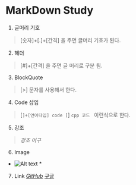 # MarkDown Study


1. 글머리 기호 
>[숫자]+[.]+[간격] 을 주면 글머리 기호가 된다.

2. 헤더 
>[#]+[간격] 을 주면 글 머리로 구분 됨.

3. BlockQuote
>[>] 문자를 사용해서 한다.

4. Code 삽입
>[```]+[언어타입] code [```]
>```cpp 코드 ``` 이런식으로 한다.

5. 강조 
>*강조 어구*

6. Image
* ![Alt text](/path/to/img.jpg) *

7. Link
*[GitHub](http://github.com)*
[구글](http://google.co.kr)